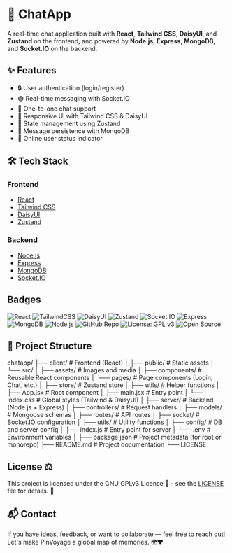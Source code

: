 # 💬 ChatApp

A real-time chat application built with **React**, **Tailwind CSS**, **DaisyUI**, and **Zustand** on the frontend, and powered by **Node.js**, **Express**, **MongoDB**, and **Socket.IO** on the backend.

## ✨ Features

- 🔒 User authentication (login/register)
- 🟢 Real-time messaging with Socket.IO
- 👥 One-to-one chat support
- 📱 Responsive UI with Tailwind CSS & DaisyUI
- 🧠 State management using Zustand
- 💾 Message persistence with MongoDB
- 👀 Online user status indicator

## 🛠️ Tech Stack

### Frontend
- [React](https://reactjs.org/)
- [Tailwind CSS](https://tailwindcss.com/)
- [DaisyUI](https://daisyui.com/)
- [Zustand](https://zustand-demo.pmnd.rs/)

### Backend
- [Node.js](https://nodejs.org/)
- [Express](https://expressjs.com/)
- [MongoDB](https://www.mongodb.com/)
- [Socket.IO](https://socket.io/)

## Badges

![React](https://img.shields.io/badge/React-20232A?style=for-the-badge&logo=react&logoColor=61DAFB)
![TailwindCSS](https://img.shields.io/badge/TailwindCSS-38B2AC?style=for-the-badge&logo=tailwind-css&logoColor=white)
![DaisyUI](https://img.shields.io/badge/DaisyUI-%236B46C1?style=for-the-badge&logo=daisyui&logoColor=white)
![Zustand](https://img.shields.io/badge/Zustand-2C2C2C?style=for-the-badge&logo=zustand&logoColor=white)
![Socket.IO](https://img.shields.io/badge/Socket.IO-black?style=for-the-badge&logo=socket.io&logoColor=white)
![Express](https://img.shields.io/badge/Express.js-404D59?style=for-the-badge)
![MongoDB](https://img.shields.io/badge/MongoDB-4EA94B?style=for-the-badge&logo=mongodb&logoColor=white)
![Node.js](https://img.shields.io/badge/Node.js-339933?style=for-the-badge&logo=nodedotjs&logoColor=white)
![GitHub Repo](https://img.shields.io/badge/Repo-ChatApp-181717?style=for-the-badge&logo=github)
![License: GPL v3](https://img.shields.io/badge/License-GPLv3-blue?style=for-the-badge&logo=gnu)
![Open Source](https://img.shields.io/badge/Open%20Source-%E2%9D%A4-red?style=for-the-badge)


## 📁 Project Structure
chatapp/
├── client/                     # Frontend (React)
│   ├── public/                 # Static assets
│   └── src/
│       ├── assets/             # Images and media
│       ├── components/         # Reusable React components
│       ├── pages/              # Page components (Login, Chat, etc.)
│       ├── store/              # Zustand store
│       ├── utils/              # Helper functions
│       ├── App.jsx            # Root component
│       ├── main.jsx           # Entry point
│       └── index.css          # Global styles (Tailwind & DaisyUI)
│
├── server/                     # Backend (Node.js + Express)
│   ├── controllers/            # Request handlers
│   ├── models/                 # Mongoose schemas
│   ├── routes/                 # API routes
│   ├── socket/                 # Socket.IO configuration
│   ├── utils/                  # Utility functions
│   ├── config/                 # DB and server config
│   ├── index.js               # Entry point for server
│   └── .env                   # Environment variables
│
├── package.json                # Project metadata (for root or monorepo)
├── README.md                   # Project documentation
└── LICENSE    

## License ⚖️
This project is licensed under the GNU GPLv3 License 📝 - see the [LICENSE](LICENSE) file for details. 📂

## 📬 Contact
If you have ideas, feedback, or want to collaborate — feel free to reach out!
Let's make PinVoyage a global map of memories. 🌍❤️


